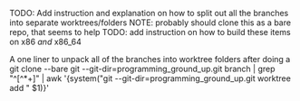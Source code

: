 TODO: Add instruction and explanation on how to split out all the branches into separate worktrees/folders
NOTE: probably should clone this as a bare repo, that seems to help
TODO: add instruction on how to build these items on x86 *and* x86_64

A one liner to unpack all of the branches into worktree folders after doing a git clone --bare
git --git-dir=programming_ground_up.git branch | grep "^[^*+]" | awk '{system("git --git-dir=programming_ground_up.git worktree add " $1)}'

